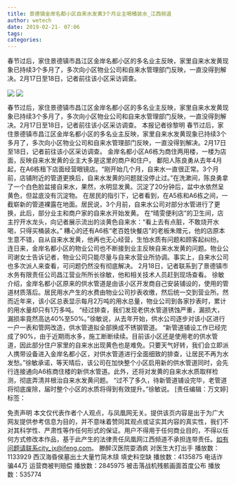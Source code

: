 ```yaml
---
title: 景德镇金岸名都小区自来水发黄3个月业主喝桶装水_江西频道
author: wetech
date: 2019-02-21- 07:06
tags: 
categories: 
---
```

春节过后，家住景德镇市昌江区金岸名都小区的多名业主反映，家里自来水发黄现象已持续3个多月了，多次向小区物业公司和自来水管理部门反映，一直没得到解决。2月17日至18日，记者前往该小区采访调查。
<!-- more -->
                
<img align="center" border="0" src="http://p0.ifengimg.com/a/2019_08/01fed42999af058_size44_w380_h507.jpg" />
                
<img align="center" border="0" src="http://p2.ifengimg.com/a/2016/0810/204c433878d5cf9size1_w16_h16.png" />
                
            
春节过后，家住景德镇市昌江区金岸名都小区的多名业主反映，家里自来水发黄现象已持续3个多月了，多次向小区物业公司和自来水管理部门反映，一直没得到解决。2月17日至18日，记者前往该小区采访调查。
本报记者徐黎明
春节过后，家住景德镇市昌江区金岸名都小区的多名业主反映，家里自来水发黄现象已持续3个多月了，多次向小区物业公司和自来水管理部门反映，一直没得到解决。2月17日至18日，记者前往该小区采访调查。
金岸名都小区A6栋为商住两用楼，一楼为店面，反映自来水发黄的业主大多是这里的商户和住户。
鄱阳人陈良勇从去年4月起，在A6栋租下店面经营眼镜店。“刚开始几个月，自来水一直很正常。3个月前，店铺附近的管道更换后，自来水发黄的问题就没停止过。”在洗漱间，陈良勇拿了一个白色脸盆接自来水，果然，水明显发黄。沉淀了20分钟后，盆中水依然呈黄色，但盆底没有沉淀物。
在居民的指引下，记者看到，在A5栋和A6栋之间，一截崭新的管道裸露在地面。居民说，3个月前，自来水公司对部分水管进行了更换，此后，部分业主和商户家的自来水开始发黄。
在“晴雯便利店”的卫生间，店主拧开水龙头，向记者展示流出的淡黄色自来水：“看上去有点脏，不敢烧开水喝，只得买桶装水。”
糟心的还有A6栋“老百姓快餐店”的老板朱赠元，他的店原本生意不错，自从自来水发黄，他再也无心经营，生怕水质有问题和顾客起纠纷。
连日来，金岸名都小区的物业公司也不断接到业主反映自来水发黄的问题。物业公司谢女士告诉记者，物业公司只能尽量与自来水营业所协调。事实上，自来水公司也多次派人来查看，可问题仍然没有彻底解决。
2月18日，记者联系到了景德镇市水务有限责任公司昌江营业所所长徐敏，他和相关技术人员赶到现场查看。
徐敏介绍，金岸名都小区原来的供水管道是由该小区开发商自己安装铺设的，使用的管道材质落后。居民用水产生的水费由物业公司抄表收缴，然后统一交到营业所。然而近年来，该小区总表显示每月2万吨的用水总量，物业公司到各家抄表时，累计的用水量却只有1万多吨。
“经过排查，我们发现老供水管道锈蚀严重，漏损大，漏损率竟然高达40%至50%。”徐敏说，从去年开始，供水公司逐步对该小区进行一户一表和管网改造，供水管道拟全部换成不锈钢管道。
“新管道铺设工作已经完成了90%，由于近期雨水多，施工断断续续。目前该小区还是使用老的供水管道，因此部分住户家里的自来水出现黄色也是难免。只要天气好转，我们会立即派人携带设备进入金岸名都小区，对供水管道进行全面细致的排查，让居民不再为水发愁。”徐敏承诺，等天晴后，该公司在加快整个小区启用新的供水管道同时，会先行连接通向A6栋商住楼的新供水管道。此外，还将对发黄的自来水水质取样检测，彻底弄清并根治自来水发黄问题。
“过不了多久，待新管道铺设完毕，老管道将彻底废除，届时整个小区的水质将得到有效提升。”徐敏说。
[责任编辑：万文婷]
标签：
 
             
免责声明
本文仅代表作者个人观点，与凤凰网无关。提供该页内容是出于为广大网友提供参考信息为目的，并不意味着赞同其观点或证实其内容的真实性，我们不对其科学性、严肃性等作任何形式的保证。用户不得用于任何商业目的，不得以任何方式修改本作品，基于此产生的法律责任凤凰网江西频道不承担连带责任。如有问题请联系city_jx@ifeng.com。
滕醉汉医院耍酒疯 对医生大打出手
播放数：1133929
西汉海昏侯墓出土大量竹简木牍 填史料空缺
播放数：4135875
电话诈骗44万 运营商被判赔偿
播放数：2845975
被击落战机残骸画面首度公布
播放数：535774
